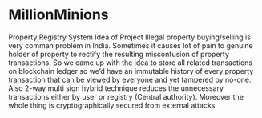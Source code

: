 # MillionMinions

Property Registry System
Idea of Project
Illegal property buying/selling is very comman problem in India. Sometimes it causes lot of pain to genuine holder of property to rectify the resulting misconfusion of property transactions. So we came up with the idea to store all related transactions on blockchain ledger so we’d have an immutable history of every property transaction that can be viewed by everyone and yet tampered by no-one. Also 2-way multi sign hybrid technique reduces the unnecessary transactions either by user or registry (Central authority). Moreover the whole thing is cryptographically secured from external attacks.
